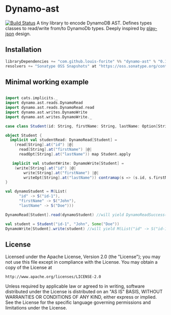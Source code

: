# Dynamo-ast
[![Build Status](https://travis-ci.org/louis-forite/dynamo-ast.png?branch=master)](https://travis-ci.org/louis-forite/dynamo-ast)
A tiny library to encode DynamoDB AST. Defines types classes to read/write from/to DynamoDb types. Deeply inspired by [play-json](https://github.com/playframework/play-json) design.

Installation
-----------------------

```scala
libraryDependencies += "com.github.louis-forite" %% "dynamo-ast" % "0.1"
resolvers += "Sonatype OSS Snapshots" at "https://oss.sonatype.org/content/repositories/releases"
```

Minimal working example
-----------------------

```scala

import cats.implicits._
import dynamo.ast.reads.DynamoRead
import dynamo.ast.reads.DynamoRead.read
import dynamo.ast.writes.DynamoWrite
import dynamo.ast.writes.DynamoWrite._

case class Student(id: String, firstName: String, lastName: Option[String])

object Student {
  implicit val studentRead: DynamoRead[Student] =
    (read[String].at("id") |@|
      read[String].at("firstName") |@|
      readOpt[String].at("lastName")) map Student.apply

   implicit val studentWrite: DynamoWrite[Student] =
    (write[String].at("id") |@|
        write[String].at("firstName") |@|
        writeOpt[String].at("lastName")) contramap(s => (s.id, s.firstName, s.lastName))
}

val dynamoStudent = M(List(
      "id" -> S("id-1"),
      "firstName" -> S("John"),
      "lastName" -> S("Doe")))

DynamoRead[Student].read(dynamoStudent) //will yield DynamoReadSuccess(Student("id-1", "John", Some("Doe")))

val student = Student("id-1", "John", Some("Doe"))
DynamoWrite[Student].write(student) //will yield M(List("id" -> S("id-1"), "firstName" -> S("John"), "lastName" -> S("Doe")))
```

License
-------

Licensed under the Apache License, Version 2.0 (the "License"); you may not use this file except in compliance with the License. You may obtain a copy of the License at

    http://www.apache.org/licenses/LICENSE-2.0

Unless required by applicable law or agreed to in writing, software distributed under the License is distributed on an "AS IS" BASIS, WITHOUT WARRANTIES OR CONDITIONS OF ANY KIND, either express or implied. See the License for the specific language governing permissions and limitations under the License.
